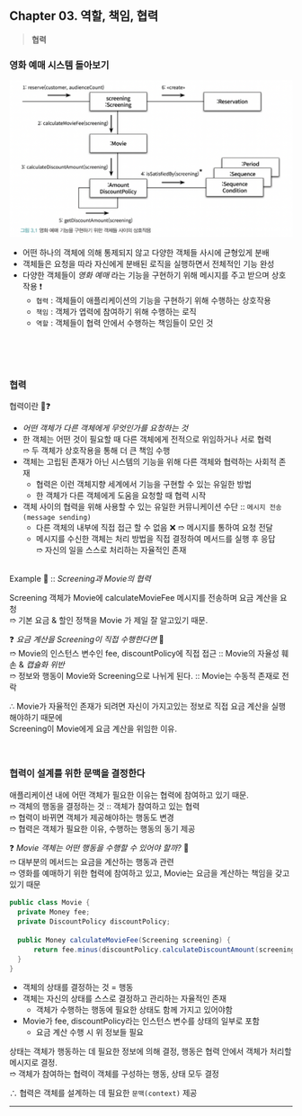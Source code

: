 ## Chapter 03. 역할, 책임, 협력

>**협력**

### 영화 예매 시스템 돌아보기

![20240325085651.png](image%2F20240325085651.png)
* 어떤 하나의 객체에 의해 통제되지 않고 다양한 객체들 사시에 균형있게 분배
* 객체들은 요청을 따라 자신에게 분배된 로직을 실행하면서 전체적인 기능 완성
* 다양한 객체들이 _영화 예매_ 라는 기능을 구현하기 위해 메시지를 주고 받으며 상호작용 ❗️
    * `협력` : 객체들이 애플리케이션의 기능을 구현하기 위해 수행하는 상호작용
    * `책임` : 객체가 엽력에 참여하기 위해 수행하는 로직
    * `역할` : 객체들이 협력 안에서 수행하는 책임들이 모인 것
<br>
<br>
<br>

### 협력

협력이란 👀❓   
- _어떤 객체가 다른 객체에게 무엇인가를 요청하는 것_
- 한 객체는 어떤 것이 필요할 때 다른 객체에게 전적으로 위임하거나 서로 협력   
  ➱ 두 객체가 상호작용을 통해 더 큰 책임 수행
- 객체는 고립된 존재가 아닌 시스템의 기능을 위해 다른 객체와 협력하는 사회적 존재
    - 협력은 이런 객체지향 세계에서 기능을 구현할 수 있는 유일한 방법
    - 한 객체가 다른 객체에게 도움을 요청할 때 협력 시작
- 객체 사이의 협력을 위해 사용할 수 있는 유일한 커뮤니케이션 수단 :: `메시지 전송 (message sending)`
    - 다른 객체의 내부에 직접 접근 할 수 없음 ❌ ➱ 메시지를 통하여 요청 전달
    - 메시지를 수신한 객체는 처리 방법을 직접 결정하여 메서드를 실행 후 응답   
      ➱ 자신의 일을 스스로 처리하는 자율적인 존재
      <br>
      <br>

Example 🔎 :: _Screening과 Movie의 협력_   

Screening 객체가 Movie에 calculateMovieFee 메시지를 전송하며 요금 계산을 요청   
➱ 기본 요금 & 할인 정책을 Movie 가 제일 잘 알고있기 때문.   

❓ _요금 계산을 Screening이 직접 수행한다면_ 🤔   
➱ Movie의 인스턴스 변수인 fee, discountPolicy에 직접 접근 :: Movie의 자율성 훼손 & _캡슐화 위반_   
➱ 정보와 행동이 Movie와 Screening으로 나뉘게 된다. :: Movie는 수동적 존재로 전락

∴ Movie가 자율적인 존재가 되려면 자신이 가지고있는 정보로 직접 요금 계산을 실행해야하기 때문에   
Screening이 Movie에게 요금 계산을 위임한 이유.   
<br>
<br>

### 협력이 설계를 위한 문맥을 결정한다
   
애플리케이션 내에 어떤 객체가 필요한 이유는 협력에 참여하고 있기 때문.   
➱ 객체의 행동을 결정하는 것 :: 객체가 참여하고 있는 협력   
➱ 협력이 바뀌면 객체가 제공해야하는 행동도 변경   
➱ 협력은 객체가 필요한 이유, 수행하는 행동의 동기 제공   

❓ _Movie 객체는 어떤 행동을 수행할 수 있어야 할까?_ 🤔   
➱ 대부분의 메서드는 요금을 계산하는 행동과 관련   
➱ 영화를 예매하기 위한 협력에 참여하고 있고, Movie는 요금을 계산하는 책임을 갖고있기 때문   

```java
public class Movie {
  private Money fee;
  private DiscountPolicy discountPolicy;
  
  public Money calculateMovieFee(Screening screening) {
      return fee.minus(discountPolicy.calculateDiscountAmount(screening));
  }
}
```

* 객체의 상태를 결정하는 것 = 행동
* 객체는 자신의 상태를 스스로 결정하고 관리하는 자율적인 존재
  * 객체가 수행하는 행동에 필요한 상태도 함께 가지고 있어야함
* Movie가 fee, discountPolicy라는 인스턴스 변수를 상태의 일부로 포함
  * 요금 계산 수행 시 위 정보들 필요   
   
상태는 객체가 행동하는 데 필요한 정보에 의해 결정, 행동은 협력 안에서 객체가 처리할 메시지로 결정.   
➱ 객체가 참여하는 협력이 객체를 구성하는 행동, 상태 모두 결정   

∴  협력은 객체를 설계하는 데 필요한 `문맥(context)` 제공

---








